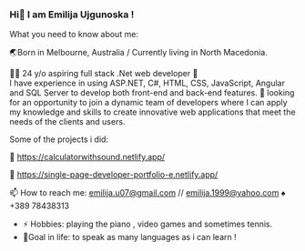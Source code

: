 ### Hi👋 I am Emilija Ujgunoska ! 

What you need to know about me:

🌏Born in Melbourne, Australia / Currently living in North Macedonia.

👩‍💻 24 y/o aspiring full stack .Net web developer 🌿  
I have experience in using ASP.NET, C#, HTML, CSS, JavaScript, Angular and SQL Server to develop both front-end and back-end features.
👯  looking for an opportunity to join a dynamic team of developers where I can apply my knowledge and skills to create innovative web applications that meet the needs of the clients and users.  


Some of the projects i did:

🔗 https://calculatorwithsound.netlify.app/

🔗 https://single-page-developer-portfolio-e.netlify.app/

📫 How to reach me: emilija.u07@gmail.com // emilija.1999@yahoo.com
♠ +389 78438313



- ⚡ Hobbies: playing the piano , video games and sometimes tennis.
- 🎯Goal in life: to speak as many languages as i can learn !
